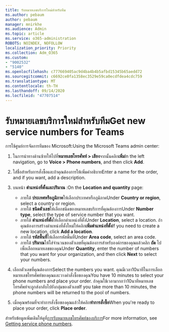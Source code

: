 ```yaml
---
title: รับหมายเลขบริการใหม่สำหรับทีม
ms.author: pebaum
author: pebaum
manager: mnirkhe
ms.audience: Admin
ms.topic: article
ms.service: o365-administration
ROBOTS: NOINDEX, NOFOLLOW
localization_priority: Priority
ms.collection: Adm_O365
ms.custom:
- "9002532"
- "5140"
ms.openlocfilehash: c777669405ac9d4ba4b4b5afbd15345b65aedd72
ms.sourcegitcommit: c6692ce0fa1358ec3529e59ca0ecdfdea4cdc759
ms.translationtype: MT
ms.contentlocale: th-TH
ms.lasthandoff: 09/14/2020
ms.locfileid: "47707514"
---
```

# <a name="get-new-service-numbers-for-teams"></a><span data-ttu-id="3d71c-102">รับหมายเลขบริการใหม่สำหรับทีม</span><span class="sxs-lookup"><span data-stu-id="3d71c-102">Get new service numbers for Teams</span></span>

<span data-ttu-id="3d71c-103">การใช้ศูนย์การจัดการทีมของ Microsoft:</span><span class="sxs-lookup"><span data-stu-id="3d71c-103">Using the Microsoft Teams admin center:</span></span>

1. <span data-ttu-id="3d71c-104">ในการนำทางด้านซ้ายให้ไปที่**หมายเลขโทรศัพท์ > เสียง**จากนั้นคลิก**เพิ่ม**</span><span class="sxs-lookup"><span data-stu-id="3d71c-104">In the left navigation, go to **Voice > Phone numbers**, and then click **Add**.</span></span>
2. <span data-ttu-id="3d71c-105">ใส่ชื่อสำหรับการสั่งซื้อและถ้าคุณต้องการให้เพิ่มคำอธิบาย</span><span class="sxs-lookup"><span data-stu-id="3d71c-105">Enter a name for the order, and if you want, add a description.</span></span>
3. <span data-ttu-id="3d71c-106">บนหน้า **ตำแหน่งที่ตั้งและปริมาณ** :</span><span class="sxs-lookup"><span data-stu-id="3d71c-106">On the **Location and quantity** page:</span></span>

    - <span data-ttu-id="3d71c-107">ภายใต้ **ประเทศหรือภูมิภาค**ให้เลือกประเทศหรือภูมิภาค</span><span class="sxs-lookup"><span data-stu-id="3d71c-107">Under **Country or region**, select a country or region.</span></span>
    - <span data-ttu-id="3d71c-108">ภายใต้ **ชนิดตัวเลข**ให้เลือกชนิดของหมายเลขบริการที่คุณต้องการ</span><span class="sxs-lookup"><span data-stu-id="3d71c-108">Under **Number type**, select the type of service number that you want.</span></span>
    - <span data-ttu-id="3d71c-109">ภายใต้ **ตำแหน่งที่ตั้ง**ให้เลือกตำแหน่งที่ตั้ง</span><span class="sxs-lookup"><span data-stu-id="3d71c-109">Under **Location**, select a location.</span></span> <span data-ttu-id="3d71c-110">ถ้าคุณต้องการสร้างตำแหน่งที่ตั้งใหม่ให้คลิก**เพิ่มตำแหน่งที่ตั้ง**</span><span class="sxs-lookup"><span data-stu-id="3d71c-110">If you need to create a new location, click **Add a location**.</span></span>
    - <span data-ttu-id="3d71c-111">ภายใต้ **รหัสพื้นที่**ให้เลือกรหัสพื้นที่</span><span class="sxs-lookup"><span data-stu-id="3d71c-111">Under **Area code**, select an area code.</span></span>
    - <span data-ttu-id="3d71c-112">ภายใต้ **ปริมาณ**ให้ใส่จำนวนของตัวเลขที่คุณต้องการสำหรับองค์กรของคุณแล้วคลิก **ถัด** ไปเพื่อเลือกหมายเลขของคุณ</span><span class="sxs-lookup"><span data-stu-id="3d71c-112">Under **Quantity**, enter the number of numbers that you want for your organization, and then click **Next** to select your numbers.</span></span>
    
4. <span data-ttu-id="3d71c-113">เลือกตัวเลขที่คุณต้องการ</span><span class="sxs-lookup"><span data-stu-id="3d71c-113">Select the numbers you want.</span></span> <span data-ttu-id="3d71c-114">คุณมีเวลา10นาทีในการเลือกหมายเลขโทรศัพท์ของคุณและวางคำสั่งซื้อของคุณ</span><span class="sxs-lookup"><span data-stu-id="3d71c-114">You have 10 minutes to select your phone numbers and place your order.</span></span> <span data-ttu-id="3d71c-115">ถ้าคุณใช้เวลามากกว่า10นาทีหมายเลขโทรศัพท์จะถูกส่งกลับไปยังกลุ่มของตัวเลข</span><span class="sxs-lookup"><span data-stu-id="3d71c-115">If you take more than 10 minutes, the phone numbers will be returned to the pool of numbers.</span></span>
5. <span data-ttu-id="3d71c-116">เมื่อคุณพร้อมที่จะทำการสั่งซื้อของคุณแล้วให้คลิก**ทำการสั่งซื้อ**</span><span class="sxs-lookup"><span data-stu-id="3d71c-116">When you're ready to place your order, click **Place order**.</span></span>

<span data-ttu-id="3d71c-117">สำหรับข้อมูลเพิ่มเติมให้ดูที่[การรับหมายเลขโทรศัพท์ของบริการ](https://docs.microsoft.com/microsoftteams/getting-service-phone-numbers)</span><span class="sxs-lookup"><span data-stu-id="3d71c-117">For more information, see [Getting service phone numbers](https://docs.microsoft.com/microsoftteams/getting-service-phone-numbers).</span></span>
